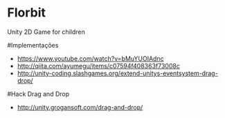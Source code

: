 # Florbit
Unity 2D Game for children 

#Implementações 
 * https://www.youtube.com/watch?v=bMuYUOIAdnc
 * http://qiita.com/ayumegu/items/c07594f408363f73008c
 * http://unity-coding.slashgames.org/extend-unitys-eventsystem-drag-drop/

#Hack Drag and Drop
 * http://unity.grogansoft.com/drag-and-drop/
